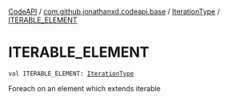 [CodeAPI](../../index.md) / [com.github.jonathanxd.codeapi.base](../index.md) / [IterationType](index.md) / [ITERABLE_ELEMENT](.)

# ITERABLE_ELEMENT

`val ITERABLE_ELEMENT: `[`IterationType`](index.md)

Foreach on an element which extends iterable

